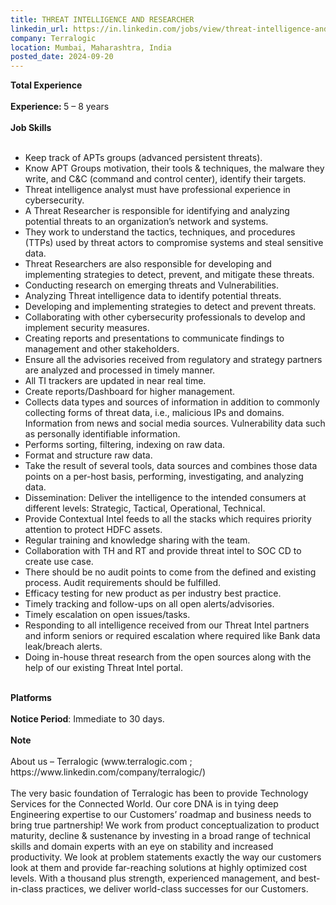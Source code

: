 ```yaml
---
title: THREAT INTELLIGENCE AND RESEARCHER
linkedin_url: https://in.linkedin.com/jobs/view/threat-intelligence-and-researcher-at-terralogic-4030790362?position=2&pageNum=0&refId=z4RP%2FQ6URa8ADUKeuEHpnQ%3D%3D&trackingId=tyezqXRUMxUjMxXW3DH%2BvQ%3D%3D
company: Terralogic
location: Mumbai, Maharashtra, India
posted_date: 2024-09-20
---
```


<div class="description__text description__text--rich">
<section class="show-more-less-html" data-max-lines="5">
<div class="show-more-less-html__markup show-more-less-html__markup--clamp-after-5 relative overflow-hidden">
<strong>Total Experience<br/><br/></strong><strong>Experience: </strong>5 – 8 years<br/><br/><strong>Job Skills<br/><br/></strong><ul><li>Keep track of APTs groups (advanced persistent threats).</li><li>Know APT Groups motivation, their tools &amp; techniques, the malware they write, and C&amp;C (command and control center), identify their targets. </li><li>Threat intelligence analyst must have professional experience in cybersecurity. </li><li>A Threat Researcher is responsible for identifying and analyzing potential threats to an organization’s network and systems.</li><li>They work to understand the tactics, techniques, and procedures (TTPs) used by threat actors to compromise systems and steal sensitive data. </li><li>Threat Researchers are also responsible for developing and implementing strategies to detect, prevent, and mitigate these threats.</li><li>Conducting research on emerging threats and Vulnerabilities.</li><li>Analyzing Threat intelligence data to identify potential threats.</li><li>Developing and implementing strategies to detect and prevent threats.</li><li>Collaborating with other cybersecurity professionals to develop and implement security measures.</li><li>Creating reports and presentations to communicate findings to management and other stakeholders.</li><li>Ensure all the advisories received from regulatory and strategy partners are analyzed and processed in timely manner. </li><li>All TI trackers are updated in near real time. </li><li>Create reports/Dashboard for higher management.</li><li>Collects data types and sources of information in addition to commonly collecting forms of threat data, i.e., malicious IPs and domains. Information from news and social media sources. Vulnerability data such as personally identifiable information. </li><li>Performs sorting, filtering, indexing on raw data. </li><li>Format and structure raw data. </li><li>Take the result of several tools, data sources and combines those data points on a per-host basis, performing, investigating, and analyzing data. </li><li>Dissemination: Deliver the intelligence to the intended consumers at different levels: Strategic, Tactical, Operational, Technical.</li><li>Provide Contextual Intel feeds to all the stacks which requires priority attention to protect HDFC assets.</li><li>Regular training and knowledge sharing with the team. </li><li>Collaboration with TH and RT and provide threat intel to SOC CD to create use case. </li><li>There should be no audit points to come from the defined and existing process. Audit requirements should be fulfilled. </li><li>Efficacy testing for new product as per industry best practice. </li><li>Timely tracking and follow-ups on all open alerts/advisories. </li><li>Timely escalation on open issues/tasks.</li><li>Responding to all intelligence received from our Threat Intel partners and inform seniors or required escalation where required like Bank data leak/breach alerts. </li><li>Doing in-house threat research from the open sources along with the help of our existing Threat Intel portal.<br/><br/></li></ul><strong>Platforms<br/><br/></strong><strong>Notice Period</strong>: Immediate to 30 days.<br/><br/><strong>Note<br/><br/></strong>About us – Terralogic (www.terralogic.com ; https://www.linkedin.com/company/terralogic/)<br/><br/>The very basic foundation of Terralogic has been to provide Technology Services for the Connected World. Our core DNA is in tying deep Engineering expertise to our Customers’ roadmap and business needs to bring true partnership! We work from product conceptualization to product maturity, decline &amp; sustenance by investing in a broad range of technical skills and domain experts with an eye on stability and increased productivity. We look at problem statements exactly the way our customers look at them and provide far-reaching solutions at highly optimized cost levels. With a thousand plus strength, experienced management, and best-in-class practices, we deliver world-class successes for our Customers.
        </div>


<!-- --> </section>
</div>